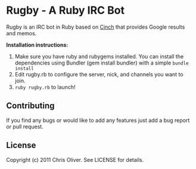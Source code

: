 Rugby - A Ruby IRC Bot
======================

Rugby is an IRC bot in Ruby based on [Cinch](https://github.com/cinchrb/cinch) that provides Google results and memos.

__Installation instructions:__

1. Make sure you have ruby and rubygems installed. You can install the
   dependencies using Bundler (gem install bundler) with a simple
`bundle install`
2. Edit rugby.rb to configure the server, nick, and channels you want to
   join.
3. `ruby rugby.rb` to launch!

Contributing
------------
If you find any bugs or would like to add any features just add a bug
report or pull request.

License
-------
Copyright (c) 2011 Chris Oliver. See LICENSE for details.
